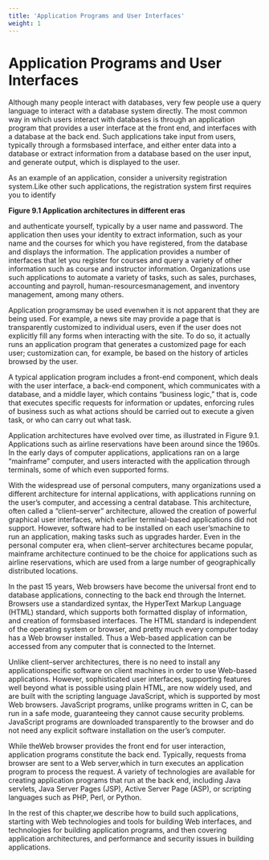 ```yaml
---
title: 'Application Programs and User Interfaces'
weight: 1
---
```


# Application Programs and User Interfaces

Although many people interact with databases, very few people use a query language to interact with a database system directly. The most common way in which users interact with databases is through an application program that provides a user interface at the front end, and interfaces with a database at the back end. Such applications take input from users, typically through a formsbased interface, and either enter data into a database or extract information from a database based on the user input, and generate output, which is displayed to the user.

As an example of an application, consider a university registration system.Like  other such applications, the registration system first requires you to identify

 **Figure 9.1 Application architectures in different eras**

and authenticate yourself, typically by a user name and password. The application then uses your identity to extract information, such as your name and the courses for which you have registered, from the database and displays the information. The application provides a number of interfaces that let you register for courses and query a variety of other information such as course and instructor information. Organizations use such applications to automate a variety of tasks, such as sales, purchases, accounting and payroll, human-resourcesmanagement, and inventory management, among many others.

Application programsmay be used evenwhen it is not apparent that they are being used. For example, a news site may provide a page that is transparently customized to individual users, even if the user does not explicitly fill any forms when interacting with the site. To do so, it actually runs an application program that generates a customized page for each user; customization can, for example, be based on the history of articles browsed by the user.

A typical application program includes a front-end component, which deals with the user interface, a back-end component, which communicates with a database, and a middle layer, which contains “business logic,” that is, code that executes specific requests for information or updates, enforcing rules of business such as what actions should be carried out to execute a given task, or who can carry out what task.

Application architectures have evolved over time, as illustrated in Figure 9.1. Applications such as airline reservations have been around since the 1960s. In the early days of computer applications, applications ran on a large “mainframe” computer, and users interacted with the application through terminals, some of which even supported forms.

With the widespread use of personal computers, many organizations used a different architecture for internal applications, with applications running on the user’s computer, and accessing a central database. This architecture, often called a “client–server” architecture, allowed the creation of powerful graphical user interfaces, which earlier terminal-based applications did not support. However, software had to be installed on each user’smachine to run an application, making tasks such as upgrades harder. Even in the personal computer era, when client–server architectures became popular, mainframe architecture continued to be the choice for applications such as airline reservations, which are used from a large number of geographically distributed locations.

In the past 15 years, Web browsers have become the universal front end to database applications, connecting to the back end through the Internet. Browsers use a standardized syntax, the HyperText Markup Language (HTML) standard, which supports both formatted display of information, and creation of formsbased interfaces. The HTML standard is independent of the operating system or browser, and pretty much every computer today has a Web browser installed. Thus a Web-based application can be accessed from any computer that is connected to the Internet.

Unlike client–server architectures, there is no need to install any applicationspecific software on client machines in order to use Web-based applications. However, sophisticated user interfaces, supporting features well beyond what is possible using plain HTML, are now widely used, and are built with the scripting language JavaScript, which is supported by most Web browsers. JavaScript programs, unlike programs written in C, can be run in a safe mode, guaranteeing they cannot cause security problems. JavaScript programs are downloaded transparently to the browser and do not need any explicit software installation on the user’s computer.

While theWeb browser provides the front end for user interaction, application programs constitute the back end. Typically, requests froma browser are sent to a Web server,which in turn executes an application program to process the request. A variety of technologies are available for creating application programs that run at the back end, including Java servlets, Java Server Pages (JSP), Active Server Page (ASP), or scripting languages such as PHP, Perl, or Python.

In the rest of this chapter,we describe how to build such applications, starting with Web technologies and tools for building Web interfaces, and technologies for building application programs, and then covering application architectures, and performance and security issues in building applications.
